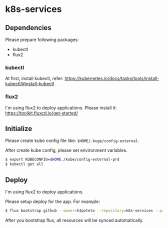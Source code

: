 # k8s-services
## Dependencies

Please prepare following packages:

- kubectl
- flux2


### kubectl
At first, install kubectl, refer: https://kubernetes.io/docs/tasks/tools/install-kubectl/#install-kubectl .

### flux2
I'm using flux2 to deploy applications. Please install it: https://toolkit.fluxcd.io/get-started/

## Initialize
Please create kube config file like: `$HOME/.kuge/config-external`.

After create kube config, please set environment variables.

```bash
$ export KUBECONFIG=$HOME./kube/config-external-prd
$ kubectl get all
```

## Deploy

I'm using flux2 to deploy applications.

Please setup deploy for the app. For example:

```bash
$ flux bootstrap github --owner=h3poteto --repository=k8s-services --path=external/flux --private=false --branch=master
```

After you bootstrap flux, all resources will be synced automatically.
